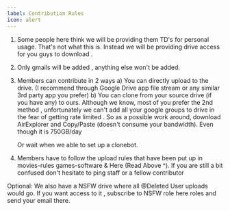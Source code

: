 ```yaml
---
label: Contribution Rules
icon: alert
---
```

<p>

1. Some people here think we will be providing them TD's for personal usage. That's not what this is. Instead we will be providing drive access for you guys to download .

2. Only gmails will be added , anything else won't be added.

3. Members can contribute in 2 ways 
    a) You can directly upload to the drive. (I recommend through Google Drive app file stream or any similar 3rd party app you prefer)
    b) You can clone from your source drive (if you have any) to ours.
Although we know, most of you prefer the 2nd method , unfortunately we can't add all your google groups to drive in the fear of getting rate limited .
So as a possible work around, download AirExplorer and Copy/Paste (doesn't consume your bandwidth). Even though it is 750GB/day

   Or wait when we able to set up a clonebot.

4. Members have to follow the upload rules that have been put up in ⁠movies-rules ⁠games-software & Here (Read Above ^). If you are still a bit confused don't hesitate to ping staff or a fellow contributor

Optional: We also have a NSFW drive where all @Deleted User uploads would go. If you want access to it , subscribe to NSFW role here ⁠roles and send your email there. 
</p>
